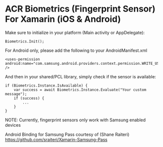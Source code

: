 ACR Biometrics (Fingerprint Sensor) For Xamarin (iOS & Android)
===

Make sure to initialize in your platform (Main activity or AppDelegate):

    Biometrics.Init();

For Android only, please add the following to your AndroidManifest.xml

    <uses-permission android:name="com.samsung.android.providers.context.permission.WRITE_USE_APP_FEATURE_SURVEY" />

And then in your shared/PCL library, simply check if the sensor is available:

    if (Biometrics.Instance.IsAvailable) {
        var success = await Biometrics.Instance.Evaluate("Your custom message");
        if (success) {
            ...
        }
    }

NOTE: Currently, fingerprint sensors only work with Samsung enabled devices

Android Binding for Samsung Pass courtesy of (Shane Raiteri)
https://github.com/sraiteri/Xamarin-Samsung-Pass